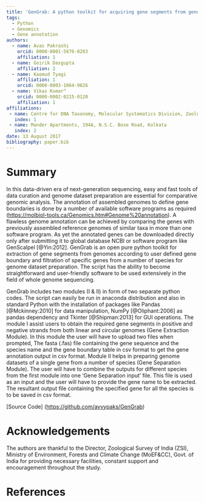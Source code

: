 ```yaml
---
title: 'GenGrab: A python toolkit for acquiring gene segments from genomes the easy way'
tags:
  - Python
  - Genomics
  - Gene annotation
authors:
  - name: Avas Pakrashi
    orcid: 0000-0001-5876-0203
    affiliation: 1
  - name: Goirik Dasgupta
    affiliation: 2
  - name: Kaomud Tyagi
    affiliation: 1
    orcid: 0000-0003-1064-9826
  - name: Vikas Kumar^
    orcid: 0000-0002-0215-0120
    affiliation: 1
affiliations:
 - name: Centre for DNA Taxonomy, Molecular Systematics Division, Zoological Survey of India, Kolkata
   index: 1
 - name: Mander Apartments, 194A, N.S.C. Bose Road, Kolkata
   index: 2
date: 13 August 2017
bibliography: paper.bib
---
```

# Summary
In this data-driven era of next-generation sequencing, easy and fast tools of data curation and genome dataset preparation are essential for comparative genomic analysis. The annotation of assembled genomes to define gene boundaries is done by a number of available software programs as required (https://molbiol-tools.ca/Genomics.htm#Genome%20annotation). A flawless genome annotation can be achieved by comparing the genes with previously assembled reference genomes of similar taxa in more than one software program. As yet the annotated genes can be downloaded directly only after submitting it to global database NCBI or software program like GenScalpel [@Yin:2012]. GenGrab is an open pure python toolkit for extraction of gene segments from genomes according to user defined gene boundary and filtration of specific genes from a number of species for genome dataset preparation. The script has the ability to become straightforward and user-friendly software to be used extensively in the field of whole genome sequencing.

GenGrab includes two modules (I & II) in form of two separate python codes. The script can easily be run in anaconda distribution and also in standard Python with the installation of packages like Pandas [@Mckinney:2010] for data manipulation, NumPy [@Oliphant:2006] as pandas dependency and Tkinter [@Shipman:2013] for GUI operations. 
The module I assist users to obtain the required gene segments in positive and negative strands from both linear and circular genomes (Gene Extraction Module). In this module the user will have to upload two files when prompted, The fasta (.fas) file containing the gene sequence and the species name and the gene boundary table in csv format to get the gene annotation output in csv format. Module II helps in preparing genome datasets of a single gene from a number of species (Gene Separation Module). The user will have to combine the outputs for different species from the first module into one ‘Gene Separation input’ file. This file is used as an input and the user will have to provide the gene name to be extracted. The resultant output file containing the specified gene for all the species is to be saved in csv format.

[Source Code] (https://github.com/avvypaks/GenGrab)

# Acknowledgements
The authors are thankful to the Director, Zoological Survey of India (ZSI), Ministry of Environment, Forests and Climate Change (MoEF&CC), Govt. of India for providing necessary facilities, constant support and encouragement throughout the study.

# References
